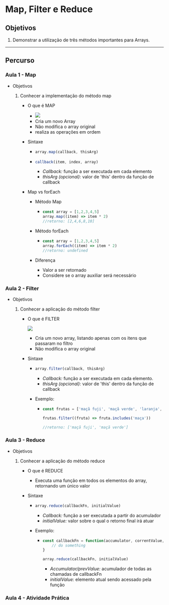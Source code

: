 # Map, Filter e Reduce

## Objetivos

1. Demonstrar a utilização de três métodos importantes para Arrays.

---

## Percurso

### Aula 1 - Map

- Objetivos

  1. Conhecer a implementação do método map

     - O que é MAP

       - ![](https://i.imgur.com/SwZlov7.png)
       - Cria um novo Array
       - Não modifica o array original
       - realiza as operações em ordem

     - Sintaxe

       - ```javascript
         array.map(callback, thisArg)
         ```

       - ```javascript
         callback(item, index, array)
         ```

         - *Callback:* função a ser executada em cada elemento
         - *thisArg (opcional):* valor de 'this' dentro da função de callback

     - Map vs forEach

       - Método Map

         - ```javascript
           const array = [1,2,3,4,5]
           array.map((item) => item * 2)
           //retorno: [2,4,6,8,10]
           ```

           

       - Método forEach

         - ```javascript
           const array = [1,2,3,4,5]
           array.forEach((item) => item * 2)
           //retorno: undefined
           ```

       - Diferença

         - Valor a ser retornado
         - Considere se o array auxiliar será necessário

### Aula 2 - Filter

- Objetivos

  1. Conhecer a aplicação do método filter

     - O que é FILTER

       ![](https://i.imgur.com/KGf5CJY.png)

       - Cria um novo array, listando apenas com os itens que passaram no filtro
       - Não modifica o array original

     - Sintaxe

       - ```javascript
         array.filter(callback, thisArg)
         ```

         - *Callback:* função a ser executada em cada elemento.
         - *thisArg (opcional):* valor de 'this' dentro da função de callback

       - Exemplo:

         - ```javascript
           const frutas = ['maçã fuji', 'maçã verde', 'laranja', 'abacaxi']
           
           frutas.filter((fruta) => fruta.includes('maça'))
           
           //retorno: ['maçã fuji', 'maçã verde']
           ```

           

### Aula 3 - Reduce

- Objetivos

  1. Conhecer a aplicação do método reduce

     - O que é REDUCE

       - Executa uma função em todos os elementos do array, retornando um único valor

     - Sintaxe

       - ```javascript
         array.reduce(callbackFn, initialValue)
         ```

         - *Callback:* função a ser executada a partir do acumulador
         - *initialValue:* valor sobre o qual o retorno final irá atuar

       - Exemplo:

         - ```javascript
           const callbackFn = function(accumulator, correntValue, index, array){
               // do something
           }
           
           array.reduce(callbackFn, initialValue)
           ```

           - *Accumulator/prevValue:* acumulador de todas as chamadas de callbackFn
           - *initialValue:* elemento atual sendo acessado pela função

### Aula 4 - Atividade Prática